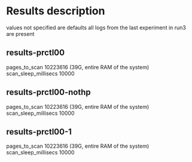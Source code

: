 # Results description
values not specified are defaults
all logs from the last experiment in run3 are present

## results-prctl00
pages_to_scan 10223616 (39G, entire RAM of the system)  
scan_sleep_millisecs 10000

## results-prctl00-nothp
pages_to_scan 10223616 (39G, entire RAM of the system)  
scan_sleep_millisecs 10000

## results-prctl00-1
pages_to_scan 10223616 (39G, entire RAM of the system)  
scan_sleep_millisecs 10000
